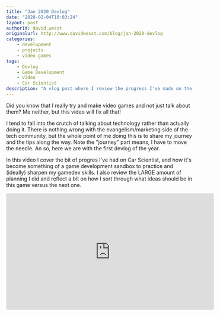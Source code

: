 ```yaml
---
title: "Jan 2020 Devlog"
date: "2020-02-04T10:03:24"
layout: post
authorId: david_wesst
originalurl: http://www.davidwesst.com/blog/jan-2020-devlog
categories:
    - development
    - projects
    - video games
tags:
    - Devlog
    - Game Development
    - Video
    - Car Scientist
description: "A vlog post where I review the progress I've made on the game Car Scientist."
---
```


Did you know that I really try and make video games and not just talk about them? Me neither, but this video will fix all that!

I tend to fall into the crutch of talking about technology rather than actually doing it. There is nothing wrong with the evangelism/marketing side of the tech community, but the whole point of me doing this is to share my journey and the tips along the way. Note the "journey" part means, I have to move the needle. An so, here we are with the first devlog of the year. 

In this video I cover the bit of progres I've had on Car Scientist, and how it's become something of a game development sandbox to practice and (ideally) sharpen my gamedev skills. I also review the LARGE amount of planning I did and reflect a bit on how I sort through what ideas should be in this game versus the next one.

<!-- more -->

<iframe width="560" height="315" src="https://www.youtube.com/embed/-sKlp_CUhB0" frameborder="0" allow="accelerometer; autoplay; encrypted-media; gyroscope; picture-in-picture" allowfullscreen></iframe>


